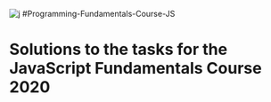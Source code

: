 ![j](https://user-images.githubusercontent.com/51271834/75293589-27a42f00-582f-11ea-8e98-659dc4a43680.png)
#Programming-Fundamentals-Course-JS
# Solutions to the tasks for the JavaScript Fundamentals Course 2020  
